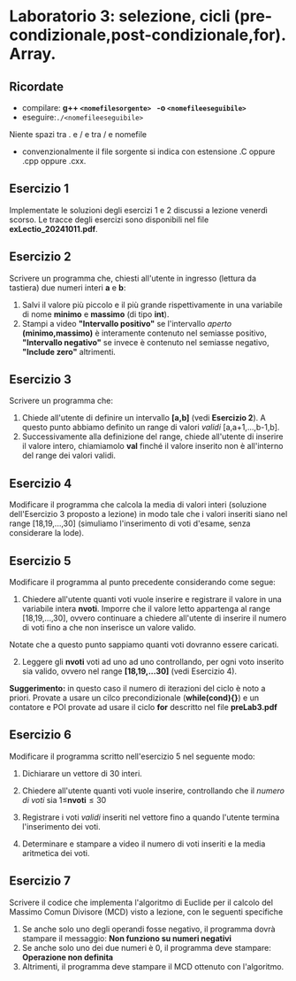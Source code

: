 # Laboratorio 3: selezione, cicli (pre-condizionale,post-condizionale,for). Array.


## Ricordate
- compilare: __g++ `<nomefilesorgente> ` -o `<nomefileeseguibile> `__
- eseguire:` ./<nomefileeseguibile> `

Niente spazi tra . e / e tra / e nomefile
- convenzionalmente il file sorgente si indica con estensione .C oppure .cpp oppure .cxx. 

## Esercizio 1
Implementate le soluzioni degli esercizi 1 e 2 discussi a lezione venerdì scorso. Le tracce degli esercizi sono disponibili nel file __exLectio_20241011.pdf__.


## Esercizio 2

Scrivere un programma che, chiesti all'utente in ingresso (lettura da tastiera) due numeri interi __a__ e __b__:
1. Salvi il valore più piccolo e il più grande rispettivamente in una variabile  di nome __minimo__ e __massimo__ (di tipo __int__).
2. Stampi a video __"Intervallo positivo"__ se l'intervallo _aperto_ __(minimo,massimo)__ è interamente contenuto nel semiasse positivo, __"Intervallo negativo"__ se invece è  contenuto nel semiasse negativo, __"Include zero"__ altrimenti.

## Esercizio 3
Scrivere un programma che:
1. Chiede all'utente di definire un intervallo __[a,b]__ (vedi __Esercizio 2__). A questo punto abbiamo definito un range di valori _validi_ [a,a+1,...,b-1,b].
2. Successivamente alla definizione del range, chiede all'utente di inserire il valore intero, chiamiamolo __val__ finché il valore inserito non è all'interno del range dei valori validi.



## Esercizio 4
Modificare il programma che calcola la media di valori interi (soluzione dell'Esercizio 3 proposto a lezione) in modo tale che i valori inseriti siano nel range [18,19,...,30] (simuliamo l'inserimento di voti d'esame, senza considerare la lode).

## Esercizio 5
Modificare il programma al punto precedente considerando come segue:
1. Chiedere all'utente quanti voti vuole inserire e registrare il valore in una variabile intera __nvoti__. Imporre che il valore letto appartenga al range [18,19,...,30], ovvero continuare a chiedere all'utente di inserire il numero di voti fino a che non inserisce un valore valido.

Notate che a questo punto sappiamo quanti voti dovranno essere caricati.

2. Leggere gli __nvoti__ voti ad uno ad uno controllando, per ogni voto inserito sia valido, ovvero nel range __[18,19,...30]__ (vedi Esercizio 4).


__Suggerimento:__ in questo caso il numero di iterazioni del ciclo è noto a priori. Provate a usare un cilco precondizionale (__while(cond){}__) e un contatore e POI provate ad usare il ciclo __for__ descritto nel file __preLab3.pdf__

## Esercizio 6

Modificare il programma scritto nell'esercizio 5 nel seguente modo:

1. Dichiarare un vettore di 30 interi. 

2. Chiedere all'utente quanti voti vuole inserire, controllando che il _numero di voti_ sia $1\leq$__nvoti__$\leq 30$ 

3. Registrare i voti _validi_ inseriti nel vettore fino a quando l'utente termina l'inserimento dei voti.

5. Determinare e stampare a video il numero di voti inseriti e la media aritmetica dei voti.

## Esercizio 7
Scrivere il codice che implementa l'algoritmo di Euclide per il calcolo del Massimo Comun Divisore (MCD) visto a lezione, con le seguenti specifiche
1. Se anche solo uno degli operandi fosse negativo, il programma dovrà  stampare il messaggio: __Non funziono su numeri negativi__
1. Se anche solo uno dei due numeri è 0, il programma deve stampare: __Operazione non definita__
1. Altrimenti, il programma deve stampare il MCD ottenuto con l'algoritmo.

